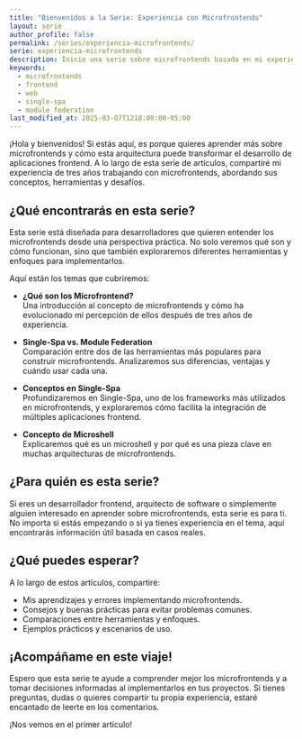 ```yaml
---
title: "Bienvenidos a la Serie: Experiencia con Microfrontends"
layout: serie
author_profile: false
permalink: /series/experiencia-microfrontends/
serie: experiencia-microfrontends
description: Inicio una serie sobre microfrontends basada en mi experiencia de 3 años. Exploraremos herramientas, conceptos clave y buenas prácticas para implementarlos.
keywords:
  - microfrontends
  - frontend
  - web
  - single-spa
  - module federation
last_modified_at: 2025-03-07T1218:00:00-05:00
---
```


¡Hola y bienvenidos! Si estás aquí, es porque quieres aprender más sobre microfrontends y cómo esta arquitectura puede transformar el desarrollo de aplicaciones frontend. A lo largo de esta serie de artículos, compartiré mi experiencia de tres años trabajando con microfrontends, abordando sus conceptos, herramientas y desafíos.

## ¿Qué encontrarás en esta serie?

Esta serie está diseñada para desarrolladores que quieren entender los microfrontends desde una perspectiva práctica. No solo veremos qué son y cómo funcionan, sino que también exploraremos diferentes herramientas y enfoques para implementarlos.

Aquí están los temas que cubriremos:

- **¿Qué son los Microfrontend?**  
  Una introducción al concepto de microfrontends y cómo ha evolucionado mi percepción de ellos después de tres años de experiencia.

- **Single-Spa vs. Module Federation**  
  Comparación entre dos de las herramientas más populares para construir microfrontends. Analizaremos sus diferencias, ventajas y cuándo usar cada una.

- **Conceptos en Single-Spa**  
  Profundizaremos en Single-Spa, uno de los frameworks más utilizados en microfrontends, y exploraremos cómo facilita la integración de múltiples aplicaciones frontend.

- **Concepto de Microshell**  
  Explicaremos qué es un microshell y por qué es una pieza clave en muchas arquitecturas de microfrontends.

## ¿Para quién es esta serie?

Si eres un desarrollador frontend, arquitecto de software o simplemente alguien interesado en aprender sobre microfrontends, esta serie es para ti. No importa si estás empezando o si ya tienes experiencia en el tema, aquí encontrarás información útil basada en casos reales.

## ¿Qué puedes esperar?

A lo largo de estos artículos, compartiré:

- Mis aprendizajes y errores implementando microfrontends.
- Consejos y buenas prácticas para evitar problemas comunes.
- Comparaciones entre herramientas y enfoques.
- Ejemplos prácticos y escenarios de uso.

## ¡Acompáñame en este viaje!

Espero que esta serie te ayude a comprender mejor los microfrontends y a tomar decisiones informadas al implementarlos en tus proyectos. Si tienes preguntas, dudas o quieres compartir tu propia experiencia, estaré encantado de leerte en los comentarios.

¡Nos vemos en el primer artículo!